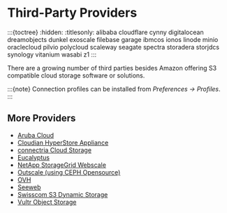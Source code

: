Third-Party Providers
===

:::{toctree}
:hidden:
:titlesonly:
alibaba
cloudflare
cynny
digitalocean
dreamobjects
dunkel
exoscale
filebase
garage
ibmcos
ionos
linode
minio
oraclecloud
pilvio
polycloud
scaleway
seagate
spectra
storadera
storjdcs
synology
vitanium
wasabi
z1
:::

There are a growing number of third parties besides Amazon offering S3 compatible cloud storage software or solutions.

:::{note}
Connection profiles can be installed from *Preferences → Profiles*.
:::

## More Providers

- [Aruba Cloud](https://www.cloud.it/)
- [Cloudian HyperStore Appliance](https://cloudian.com/products/hyperstore/)
- [connectria Cloud Storage](https://www.mh.connectria.com/rp/order/cloud_storage_index)
- [Eucalyptus](https://www.eucalyptus.cloud/)
- [NetApp StorageGrid Webscale](https://docs.netapp.com/sgws-114/index.jsp)
- [Outscale (using CEPH Opensource)](https://www.outscale.com/)
- [OVH](../openstack/ovh.md)
- [Seeweb](https://www.seeweb.it/)
- [Swisscom S3 Dynamic Storage](https://www.swisscom.ch/en/business/enterprise/offer/cloud-data-center/dynamic-computing-services.html)
- [Vultr Object Storage](https://www.vultr.com/docs/vultr-object-storage#Cyberduck_GUI_tool)